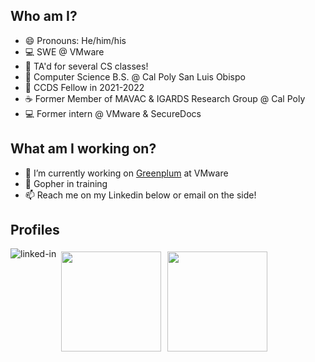 ## Who am I?

- 😄 Pronouns: He/him/his
- 💻 SWE @ VMware
- 🏫 TA'd for several CS classes! 
- 🏫 Computer Science B.S. @ Cal Poly San Luis Obispo
- 📔 CCDS Fellow in 2021-2022
- ☕ Former Member of MAVAC & IGARDS Research Group @ Cal Poly
- 💻 Former intern @ VMware & SecureDocs

## What am I working on?
- 🔭 I’m currently working on [Greenplum](https://tanzu.vmware.com/greenplum) at VMware 
- 🌱 Gopher in training
- 📫 Reach me on my Linkedin below or email on the side!


## Profiles
[<img align="left" alt="linked-in" src="https://img.shields.io/badge/linkedin-%230077B5.svg?&style=for-the-badge&logo=linkedin&logoColor=white" />](https://www.linkedin.com/in/bjtat/)

<div style="display: flex; flex-wrap: wrap;">
  <a href="https://github.com/bjtat" alt="bjtat's GitHub Stats" style="margin: 5px;">
    <img height="160em" src="https://github-readme-stats.vercel.app/api?username=bjtat&count_private=true&show_icons=true&border_color=fff&border_radius=5&bg_color=222222&title_color=fff&icon_color=2f96c0&text_color=D8C787" />
  </a>
  <a href="https://github.com/bjtat" alt="bjtat's GitHub Stats" style="margin: 5px;">
    <img height="160em" src="https://github-readme-stats.vercel.app/api/top-langs/?username=bjtat&layout=compact&langs_count=10&border_color=fff&border_radius=5&bg_color=222222&title_color=fff&text_color=D8C787" />
  </a>
</div>
